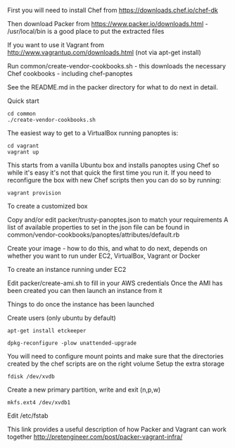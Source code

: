 First you will need to install Chef from https://downloads.chef.io/chef-dk

Then download Packer from https://www.packer.io/downloads.html - /usr/local/bin is a good place to put the extracted files

If you want to use it Vagrant from http://www.vagrantup.com/downloads.html (not via apt-get install)

Run common/create-vendor-cookbooks.sh - this downloads the necessary Chef cookbooks - including chef-panoptes

See the README.md in the packer directory for what to do next in detail.

Quick start
```
cd common
./create-vendor-cookbooks.sh
```

The easiest way to get to a VirtualBox running panoptes is:
```
cd vagrant
vagrant up
```
This starts from a vanilla Ubuntu box and installs panoptes using Chef so while it's easy it's not that quick the first time you run it.
If you need to reconfigure the box with new Chef scripts then you can do so by running:
```
vagrant provision
```

To create a customized box

Copy and/or edit packer/trusty-panoptes.json to match your requirements
A list of available properties to set in the json file can be found in common/vendor-cookbooks/panoptes/attributes/default.rb

Create your image - how to do this, and what to do next, depends on whether you want to run under EC2, VirtualBox, Vagrant or Docker

To create an instance running under EC2

Edit packer/create-ami.sh to fill in your AWS credentials
Once the AMI has been created you can then launch an instance from it

Things to do once the instance has been launched

Create users (only ubuntu by default)
```
apt-get install etckeeper
```

```
dpkg-reconfigure -plow unattended-upgrade
```

You will need to configure mount points and make sure that the directories created by the chef scripts are on the right volume
Setup the extra storage
```
fdisk /dev/xvdb
```
Create a new primary partition, write and exit (n,p,w)
```
mkfs.ext4 /dev/xvdb1
```
Edit /etc/fstab




This link provides a useful description of how Packer and Vagrant can work together http://pretengineer.com/post/packer-vagrant-infra/
